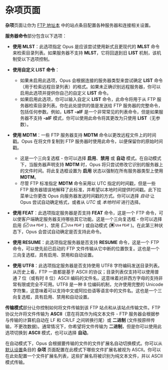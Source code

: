 # 杂项页面

**杂项**页面让你为 [FTP 地址本]() 中的站点条目配置各种服务器和连接相关设置。

**服务器命令**部分包含以下选项：

- **使用 MLST**：此选项指定 Opus 是应该尝试使用新式且更现代的 **MLST** 命令来检索目录列表。如果服务器不支持 **MLST**，它将回退到旧 **LIST** 机制，该机制受以下选项控制。
- **使用自定义 LIST 命令**：
  - 如果未启用此选项，Opus 会根据连接的服务器类型来尝试确定 **LIST** 命令（用于检索远程目录列表）的格式。如果未正确识别远程服务器，你可以启用此选项并提供你自己的自定义 **LIST** 命令。
  - 如果启用此选项，你可以输入自定义 **LIST** 命令，此命令将用于从 FTP 服务器检索目录列表。你在此处提供的值是发送给 FTP 服务器的完整命令，包括任何参数。例如，**LIST -alF** 是一个非常常见的列表命令，但是如果服务器不支持 **-alF** 模式，你可以使用此命令将其更改为只使用 **LIST**（无参数）。

- **使用 MDTM**：一些 FTP 服务器支持 **MDTM** 命令以更改远程文件上的时间戳。Opus 在将文件复制到 FTP 服务器时使用此命令，以便保留你的原始时间戳。
  - 这是一个三向复选框 - 你可以选择 **启用**、**禁用** 或 **自动** 模式。在自动模式下，当服务器声明支持 **MDTM** 时，Opus 将只尝试修改它识别的服务器上的文件时间。将此复选框设置为 **启用** 状态以强制在所有服务器类型上使用 **MDTM**。
  - 尽管 FTP 标准指定 **MDTM** 命令采用以 UTC 指定的时间戳，但是一些 FTP 服务器错误地解释了此标准，并希望以本地时间提供时间戳。此下拉菜单让你更改 Opus 向服务器发送时间戳的方式。你可以选择 *自动* 让 Opus 尝试自动确定格式，或者从 *UTC* 或 *本地时间* 进行选择。

- **使用 FEAT**：此选项指定服务器是否支持 **FEAT** 命令，这是一个 FTP 命令，可以使客户端确定服务器支持哪些其它功能。这是一个三向复选框 - 你可以选择启用 (![](/Manual/images/media/feat_-_on.png))、禁用 (![](/Manual/images/media/feat_-_off.png)) 或自动模式 (![](/Manual/images/media/feat_-_auto.png))。在此第三种状态下，Opus 会尝试自动确定是否支持此命令。
- **使用 RESUME**：此选项指定服务器是否支持 **RESUME** 命令，这是一个 FTP 命令，可以使先前已启动的 FTP 文件传输从它中断的位置恢复。这也是一个三向复选框，具有启用、禁用和自动设置。
- **使用 UTF8**：此选项指定服务器是否支持使用 UTF8 字符编码发送目录列表。从历史上看，FTP 一直都是基于 ASCII 的协议；目录列表仅支持可以使用普通 7 位（或有时 8 位）ASCII 编码的文件名，这意味着对非西方字母的支持非常有限或完全不可用。UTF8 是一种 8 位编码机制，允许使用完整的 Unicode 字符集，这意味着可以支持中文或阿拉伯语等语言中的文件名。这也是一个三向复选框，具有启用、禁用和自动设置。

**传输模式**部分让你控制如何将文件传输到该 FTP 站点和从该站点传输文件。FTP 协议允许将文件传输为 **ASCII**（意在将其作为纯文本文件 - FTP 服务器会根据参与传输的计算机自动在 LF 和 CR/LF 之间转换行尾）或 **二进制** (文件按原样传输，不更改数据)。通常情况下，你希望将文件传输为 **二进制**，但是你可以使用此选项切换到 **ASCII** 模式，也可以选择 **自动**。

在自动模式下，Opus 会根据要传输的文件的文件扩展名自动切换模式。你可以从 [默认设置](default_settings.zh.md)条目的 **杂项** 页面配置在此模式下哪些文件扩展名被视为 ASCII。你可以在此处配置一个文件扩展名列表，这些扩展名将被识别为纯文本文件，并以 ASCII 模式传输。